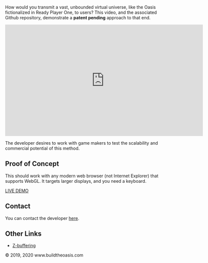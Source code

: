 How would you transmit a vast, unbounded virtual universe, like the Oasis fictionalized in Ready Player One, to users?  This video, and the associated Github repository, demonstrate a **patent pending** approach to that end.

<div><iframe src="https://player.vimeo.com/video/429760823" width="640" height="360" frameborder="0" allow="autoplay; fullscreen" allowfullscreen></iframe></div>

The developer desires to work with game makers to test the scalability and commercial potential of this method.

## Proof of Concept

This should work with any modern web browser (not Internet Explorer) that supports WebGL.  It targets larger displays, and you need a keyboard.

[LIVE DEMO](http://www.purdone.com/dave/visdemo/)

## Contact

You can contact the developer <a href="https://www.davejk.me/contact/">here</a>.

## Other Links

- [Z-buffering](https://en.wikipedia.org/wiki/Z-buffering)

<footer><p>&copy; 2019, 2020 www.buildtheoasis.com</p></footer>
